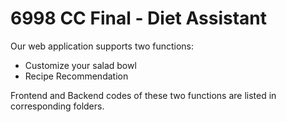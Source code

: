 # 6998 CC Final - Diet Assistant
Our web application supports two functions:

- Customize your salad bowl
- Recipe Recommendation

Frontend and Backend codes of these two functions are listed in corresponding folders.
